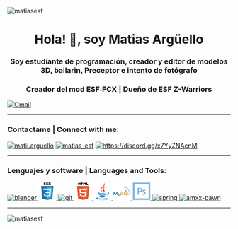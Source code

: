 <p align="left"> <img src="https://komarev.com/ghpvc/?username=matiasesf&label=Profile%20views&color=0e75b6&style=flat" alt="matiasesf" /> </p>

<h1 align="center">Hola! 👋, soy Matias Argüello</h1>
<h3 align="center">Soy estudiante de programación, creador y editor de modelos 3D, bailarin, Preceptor e intento de fotógrafo</h3>
<h3 align="center">Creador del mod ESF:FCX | Dueño de ESF Z-Warriors</h3>

 [![Gmail](https://img.shields.io/badge/-Gmail-c14438?style=flat&logo=Gmail&logoColor=white)](mailto:matiasarguello09@gmail.com)
            
---------


<h3 align="left">Contactame | Connect with me:</h3>
<p align="left">
<a href="https://instagram.com/matii.arguello" target="blank"><img align="center" src="https://raw.githubusercontent.com/rahuldkjain/github-profile-readme-generator/master/src/images/icons/Social/instagram.svg" alt="matii.arguello" height="30" width="40" /></a>
<a href="https://www.youtube.com/channel/UCT7I61nE8dAfPX6iWM2DN7g" target="blank"><img align="center" src="https://raw.githubusercontent.com/rahuldkjain/github-profile-readme-generator/master/src/images/icons/Social/youtube.svg" alt="matias_esf" height="30" width="40" /></a>
<a href="https://discord.gg/x7YyZNAcnM" target="blank"><img align="center" src="https://raw.githubusercontent.com/rahuldkjain/github-profile-readme-generator/master/src/images/icons/Social/discord.svg" alt="https://discord.gg/x7YyZNAcnM" height="30" width="40" /></a>
</p>

-------------
<h3 align="left">Lenguajes y software | Languages and Tools:</h3>
<p align="left"> <a href="https://www.blender.org/" target="_blank" rel="noreferrer"> <img src="https://download.blender.org/branding/community/blender_community_badge_white.svg" alt="blender" width="40" height="40"/> </a> <a href="https://www.w3schools.com/css/" target="_blank" rel="noreferrer"> <img src="https://raw.githubusercontent.com/devicons/devicon/master/icons/css3/css3-original-wordmark.svg" alt="css3" width="40" height="40"/> </a> <a href="https://git-scm.com/" target="_blank" rel="noreferrer"> <img src="https://www.vectorlogo.zone/logos/git-scm/git-scm-icon.svg" alt="git" width="40" height="40"/> </a> <a href="https://www.w3.org/html/" target="_blank" rel="noreferrer"> <img src="https://raw.githubusercontent.com/devicons/devicon/master/icons/html5/html5-original-wordmark.svg" alt="html5" width="40" height="40"/> </a> <a href="https://www.java.com" target="_blank" rel="noreferrer"> <img src="https://raw.githubusercontent.com/devicons/devicon/master/icons/java/java-original.svg" alt="java" width="40" height="40"/> </a> <a href="https://www.mysql.com/" target="_blank" rel="noreferrer"> <img src="https://raw.githubusercontent.com/devicons/devicon/master/icons/mysql/mysql-original-wordmark.svg" alt="mysql" width="40" height="40"/> </a> <a href="https://www.photoshop.com/en" target="_blank" rel="noreferrer"> <img src="https://raw.githubusercontent.com/devicons/devicon/master/icons/photoshop/photoshop-line.svg" alt="photoshop" width="40" height="40"/> </a> <a href="https://spring.io/" target="_blank" rel="noreferrer"> <img src="https://www.vectorlogo.zone/logos/springio/springio-icon.svg" alt="spring" width="40" height="40"/> </a> 
<a href="https://www.amxmodx.org/" target="_blank" rel="noreferrer"> <img src="https://avatars.githubusercontent.com/u/88566025?s=64&v=4" alt="amxx-pawn" width="40" height="40"/> </a>
</p>


---------------------------

<p><img align="center" src="https://github-readme-stats.vercel.app/api/top-langs?username=matiasesf&show_icons=true&locale=en&layout=compact" alt="matiasesf" /></p>




<!--
**MatiasEsf/MatiasEsf** is a ✨ _special_ ✨ repository because its `README.md` (this file) appears on your GitHub profile.

Here are some ideas to get you started:

- 🔭 I’m currently working on ...
- 🌱 I’m currently learning ...
- 👯 I’m looking to collaborate on ...
- 🤔 I’m looking for help with ...
- 💬 Ask me about ...
- 📫 How to reach me: ...
- 😄 Pronouns: ...
- ⚡ Fun fact: ...
-->
